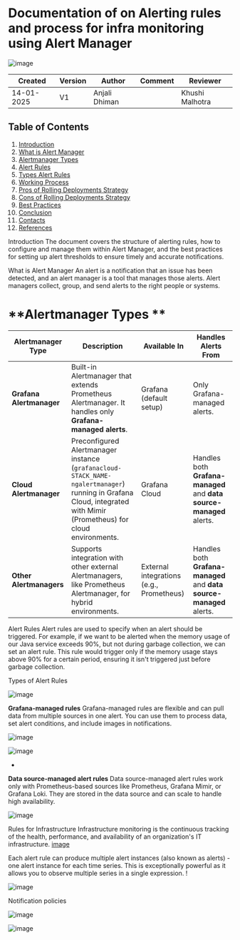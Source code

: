# Documentation of on Alerting rules and process for infra monitoring using Alert Manager
![image](https://github.com/user-attachments/assets/835d169f-dd69-4bd0-9613-4c4d851959fe)


| Created | Version | Author        | Comment | Reviewer     |
|---------|---------|---------------|---------|--------------|
| 14-01-2025 | V1 | Anjali Dhiman |         | Khushi Malhotra |

## **Table of Contents**
1. [Introduction](#introduction)
2. [What is Alert Manager](#what-are-deployment-strategies)
3. [Alertmanager Types](#types-of-deployment-strategies)
4. [Alert Rules](#rolling-deployment-strategy)
5. [Types Alert Rules](#why-rolling-deployments-strategy?)
6. [Working Process](#working-process)
7. [Pros of Rolling Deployments Strategy](#pros-of-rolling-deployments-strategy)
8. [Cons of Rolling Deployments Strategy](#cons-of-rolling-deployments-strategy)
9. [Best Practices](#best-practices)
10. [Conclusion](#Conclusion)
11. [Contacts](#contacts)
12. [References](#references)


Introduction 
The document covers the structure of alerting rules, how to configure and manage them within Alert Manager, and the best practices for setting up alert thresholds to ensure timely and accurate notifications. 

What is Alert Manager
An alert is a notification that an issue has been detected, and an alert manager is a tool that manages those alerts. Alert managers collect, group, and send alerts to the right people or systems.

# **Alertmanager Types **

| **Alertmanager Type**   | **Description**                                                                                                                                                   | **Available In**                         | **Handles Alerts From**                                    |
|-------------------------|-------------------------------------------------------------------------------------------------------------------------------------------------------------------|------------------------------------------|------------------------------------------------------------|
| **Grafana Alertmanager** | Built-in Alertmanager that extends Prometheus Alertmanager. It handles only **Grafana-managed alerts**.                                                            | Grafana (default setup)                  | Only Grafana-managed alerts.                               |
| **Cloud Alertmanager**   | Preconfigured Alertmanager instance (`grafanacloud-STACK_NAME-ngalertmanager`) running in Grafana Cloud, integrated with Mimir (Prometheus) for cloud environments. | Grafana Cloud                           | Handles both **Grafana-managed** and **data source-managed** alerts. |
| **Other Alertmanagers**  | Supports integration with other external Alertmanagers, like Prometheus Alertmanager, for hybrid environments.                                                    | External integrations (e.g., Prometheus)  | Handles both **Grafana-managed** and **data source-managed** alerts. |

Alert Rules
Alert rules are used to specify when an alert should be triggered. For example, if we want to be alerted when the memory usage of our Java service exceeds 90%, but not during garbage collection, we can set an alert rule. This rule would trigger only if the memory usage stays above 90% for a certain period, ensuring it isn't triggered just before garbage collection.

Types of Alert Rules

![image](https://github.com/user-attachments/assets/b7041c89-ee67-4503-b100-f50811b709a7)

**Grafana-managed rules** Grafana-managed rules are flexible and can pull data from multiple sources in one alert. You can use them to process data, set alert conditions, and include images in notifications.

![image](https://github.com/user-attachments/assets/26a48997-0b1d-4b79-afc4-b70b62dd9d9c)

![image](https://github.com/user-attachments/assets/c15a6ca4-e164-42f1-8beb-8221ffdde9f2)

-
**Data source-managed alert rules** Data source-managed alert rules work only with Prometheus-based sources like Prometheus, Grafana Mimir, or Grafana Loki. They are stored in the data source and can scale to handle high availability.

![image](https://github.com/user-attachments/assets/dcaf769a-5c91-4013-91b3-262237e40c25)


Rules for Infrastructure
Infrastructure monitoring is the continuous tracking of the health, performance, and availability of an organization's IT infrastructure.
[image](https://github.com/user-attachments/assets/8fca8b6c-fc7c-432d-9932-57ba599dd94c)

Each alert rule can produce multiple alert instances (also known as alerts) - one alert instance for each time series. This is exceptionally powerful as it allows you to observe multiple series in a single expression.
!

![image](https://github.com/user-attachments/assets/486f5684-3beb-4082-9f6d-9e46a1bbf764)

Notification policies

![image](https://github.com/user-attachments/assets/9979233d-b786-4cf7-97f0-67fdad6d371f)

![image](https://github.com/user-attachments/assets/2b5e29f1-e091-4065-b3f0-a29d518e1135)
